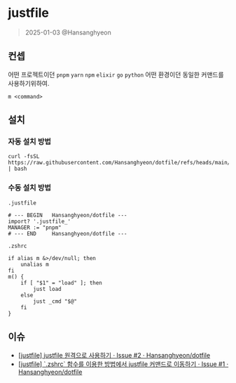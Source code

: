 # justfile

> 2025-01-03 @Hansanghyeon

## 컨셉

어떤 프로젝트이던 `pnpm` `yarn` `npm` `elixir` `go` `python` 어떤 환경이던 동일한 커맨드를 사용하기위하여.

`m <command>`


## 설치

### 자동 설치 방법

```
curl -fsSL https://raw.githubusercontent.com/Hansanghyeon/dotfile/refs/heads/main/justfile/install.sh | bash
```

### 수동 설치 방법

`.justfile`

```
# --- BEGIN   Hansanghyeon/dotfile ---
import? '.justfile_'
MANAGER := "pnpm"
# --- END     Hansanghyeon/dotfile ---
```

`.zshrc`

```
if alias m &>/dev/null; then
    unalias m
fi
m() {
    if [ "$1" = "load" ]; then
        just load
    else
        just _cmd "$@"
    fi
}
```

## 이슈

- [[justfile] justfile 원격으로 사용하기 · Issue #2 · Hansanghyeon/dotfile](https://github.com/Hansanghyeon/dotfile/issues/2)
- [[justfile] \`.zshrc\` 함수를 이용한 방법에서 justfile 커맨드로 이동하기 · Issue #1 · Hansanghyeon/dotfile](https://github.com/Hansanghyeon/dotfile/issues/1)
